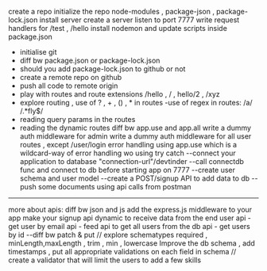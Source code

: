 create a repo
initialize the repo
node-modules , package-json , package-lock.json 
install server
create a server
listen to port 7777
write request handlers for /test , /hello
install nodemon and update scripts inside package.json

- initialise git
- diff bw package.json or package-lock.json
- should you add package-lock.json to github or not
- create a remote repo on github
- push all code to remote origin
- play with routes and route extensions /hello , / , hello/2 , /xyz
- explore routing , use of ? , + , () , * in routes
-use of regex in routes: /a/ /.*fly$/
- reading query params in the routes
- reading the dynamic routes
diff bw app.use and app.all
write a dummy auth middleware for admin
write a dummy auth middleware for all user routes , except /user/login
error handling using app.use which is a wildcard-way of error handling wo using try catch
--connect your application to database "connection-url"/devtinder
--call connectdb func and connect to db before starting app on 7777
--create user schema and user model
--create a POST/signup API to add data to db
--push some documents using api calls from postman
---------

more about apis:
diff bw json and js
add the express.js middleware to your app
make your signup api dynamic to receive data from the end user
api - get user by email
api - feed api to get all users from the db
api - get users by id
--diff bw patch & put
// explore schematypes 
required , minLength,maxLength , trim , min , lowercase
Improve the db schema , add timestamps , put all appropriate validations on each field in schema
// create a validator that will limit the users to add a few skills

